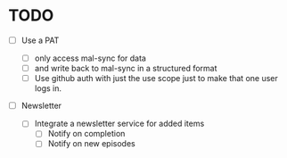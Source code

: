 # TODO

- [ ] Use a PAT

  - [ ] only access mal-sync for data
  - [ ] and write back to mal-sync in a structured format
  - [ ] Use github auth with just the use scope just to make that one user logs in.

- [ ] Newsletter
  - [ ] Integrate a newsletter service for added items
    - [ ] Notify on completion
    - [ ] Notify on new episodes
